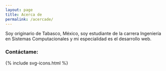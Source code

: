```yaml
---
layout: page
title: Acerca de
permalink: /acercade/
---
```


Soy originario de Tabasco, México, soy estudiante de la carrera Ingeniería en Sistemas Computacionales y mi especialidad es el desarrollo web.

### Contáctame:

<div class="container footer">
        {% include svg-icons.html %}
</div>
